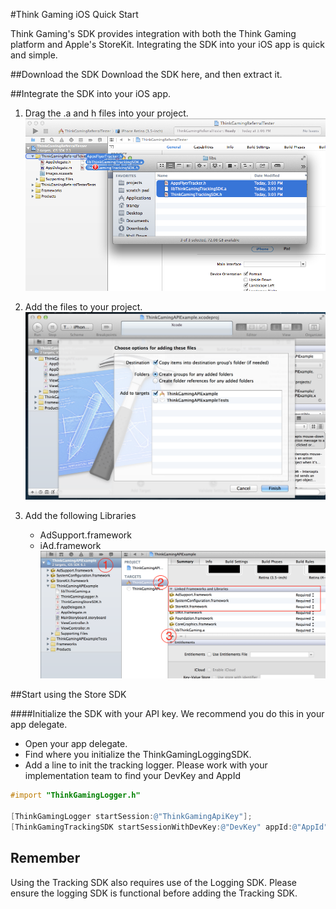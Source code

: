 #Think Gaming iOS Quick Start

Think Gaming's SDK provides integration with both the Think Gaming platform and Apple's StoreKit. Integrating the SDK into your iOS app is quick and simple.

##Download the SDK
Download the SDK here, and then extract it.

##Integrate the SDK into your iOS app.

1. Drag the .a and h files into your project.
![Drag to project](drag_to_project.png "Drag to Project")

2. Add the files to your project.
![Add to project](add_to_project.png "Add to Project")

3. Add the following Libraries 
	* AdSupport.framework
	* iAd.framework
![Add libraries](add_libraries.png "Add libraries")

##Start using the Store SDK


####Initialize the SDK with your API key. We recommend you do this in your app delegate.

* Open your app delegate.
* Find where you initialize the ThinkGamingLoggingSDK. 
* Add a line to init the tracking logger. Please work with your implementation team to find your DevKey and AppId

```Objective-C
#import "ThinkGamingLogger.h"

[ThinkGamingLogger startSession:@"ThinkGamingApiKey"];
[ThinkGamingTrackingSDK startSessionWithDevKey:@"DevKey" appId:@"AppId"];


```

## Remember
Using the Tracking SDK also requires use of the Logging SDK. Please ensure the logging SDK is functional before adding the Tracking SDK.